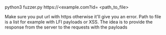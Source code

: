 python3 fuzzer.py https://<example.com?id= <path_to_file>

Make sure you put url with https otherwise it'll give you an error.
Path to file is a list for example with LFI payloads or XSS. The idea is to provide the response from the server to the requests with the payloads

